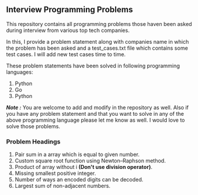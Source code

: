 ## Interview Programming Problems

This repository contains all programming problems those haven been asked during interview from various top tech companies.

In this, I provide a problem statement along with companies name in which the problem has been asked and a test_cases.txt file which contains some test cases. I will add new test cases time to time.

These problem statements have been solved in following programming languages:
1. Python
2. Go
3. Python

**_Note :_** You are welcome to add and modify in the repository as well. Also if you have any problem statement and that you want to solve in any of the above programming language please let me know as well. I would love to solve those problems.


### Problem Headings
1. Pair sum in a array which is equal to given number.
2. Custom square root function using Newton–Raphson method.
3. Product of array without i **(Don't use division operator)**.
4. Missing smallest positive integer.
5. Number of ways an encoded digits can be decoded.
6. Largest sum of non-adjacent numbers.
